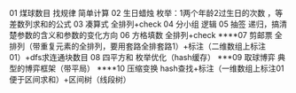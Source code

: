 01 煤球数目 找规律 简单计算
02 生日蜡烛 枚举：1两个年龄2过生日的次数 ，等差数列求和的公式
03 凑算式 全排列+check
04 分小组 逻辑
05 抽签 递归，搞清楚参数的含义和参数的变化方向
06 方格填数 全排列+check
****07 剪邮票 全排列（带重复元素的全排列，要用套路全排套路1）+标注（二维数组上标注01）+dfs求连通块数目
08 四平方和 枚举优化（hash缓存）
***09 取球博弈 典型的博弈框架（带平局）
****10 压缩变换 hash查找+标注（一维数组上标注01便于区间求和）+区间树（线段树）
